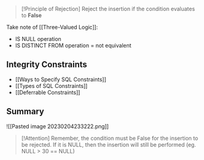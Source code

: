 >[!Principle of Rejection]
>Reject the insertion if the condition evaluates to **False**

Take note of [[Three-Valued Logic]]:
- IS NULL operation
- IS DISTINCT FROM operation = not equivalent 

## Integrity Constraints
- [[Ways to Specify SQL Constraints]]
- [[Types of SQL Constraints]]
- [[Deferrable Constraints]]

## Summary 

![[Pasted image 20230204233222.png]]

>[!Attention]
> Remember, the condition must be False for the insertion to be rejected. If it is NULL, then the insertion will still be performed (eg. NULL > 30 == NULL)

